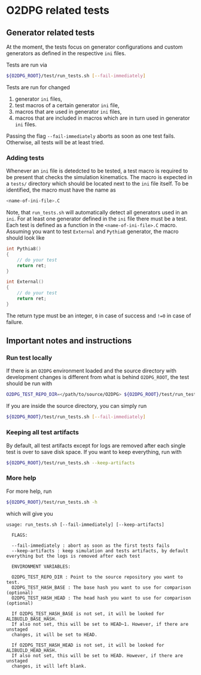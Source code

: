 # O2DPG related tests


## Generator related tests

At the moment, the tests focus on generator configurations and custom generators as defined in the respective `ini` files.

Tests are run via
```bash
${O2DPG_ROOT}/test/run_tests.sh [--fail-immediately]
```

Tests are run for changed
1. generator `ini` files,
1. test macros of a certain generator `ini` file,
1. macros that are used in generator `ini` files,
1. macros that are included in macros which are in turn used in generator `ini` files.

Passing the flag `--fail-immediately` aborts as soon as one test fails. Otherwise, all tests will be at least tried.

### Adding tests

Whenever an `ini` file is detedcted to be tested, a test macro is required to be present that checks the simulation kinematics. The macro is expected in a `tests/` directory which should be located next to the `ini` file itself. To be identified, the macro must have the name as
```bash
<name-of-ini-file>.C
```
Note, that `run_tests.sh` will automatically detect all generators used in an `ini`. For at least one generator defined in the `ini` file there must be a test. Each test is defined as a function in the `<name-of-ini-file>.C` macro. Assuming you want to test `External` and `Pythia8` generator, the macro should look like
```cpp
int Pythia8()
{
    // do your test
    return ret;
}

int External()
{
    // do your test
    return ret;
}
```
The return type must be an integer, `0` in case of success and `!=0` in case of failure.

## Important notes and instructions

### Run test locally

If there is an `O2DPG` environment loaded and the source directory with development changes is different from what is behind `O2DPG_ROOT`, the test should be run with
```bash
O2DPG_TEST_REPO_DIR=</path/to/source/O2DPG> ${O2DPG_ROOT}/test/run_tests.sh [--fail-immediately]
```
If you are inside the source directory, you can simply run
```bash
${O2DPG_ROOT}/test/run_tests.sh [--fail-immediately]
```

### Keeping all test artifacts

By default, all test artifacts except for logs are removed after each single test is over to save disk space. If you want to keep everything, run with
```bash
${O2DPG_ROOT}/test/run_tests.sh --keep-artifacts
```

### More help

For more help, run
```bash
${O2DPG_ROOT}/test/run_tests.sh -h
```
which will give you
```
usage: run_tests.sh [--fail-immediately] [--keep-artifacts]

  FLAGS:

  --fail-immediately : abort as soon as the first tests fails
  --keep-artifacts : keep simulation and tests artifacts, by default everything but the logs is removed after each test

  ENVIRONMENT VARIABLES:

  O2DPG_TEST_REPO_DIR : Point to the source repository you want to test.
  O2DPG_TEST_HASH_BASE : The base hash you want to use for comparison (optional)
  O2DPG_TEST_HASH_HEAD : The head hash you want to use for comparison (optional)

  If O2DPG_TEST_HASH_BASE is not set, it will be looked for ALIBUILD_BASE_HASH.
  If also not set, this will be set to HEAD~1. However, if there are unstaged
  changes, it will be set to HEAD.

  If O2DPG_TEST_HASH_HEAD is not set, it will be looked for ALIBUILD_HEAD_HASH.
  If also not set, this will be set to HEAD. However, if there are unstaged
  changes, it will left blank.
```
